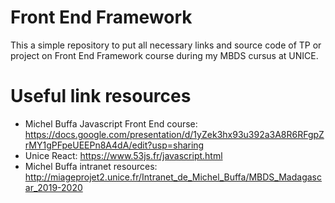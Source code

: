 # Front End Framework
This a simple repository to put all necessary links and source code of TP or project on Front End Framework course during my MBDS cursus at UNICE.

# Useful link resources
- Michel Buffa Javascript Front End course: https://docs.google.com/presentation/d/1yZek3hx93u392a3A8R6RFgpZrMY1gPFpeUEEPn8A4dA/edit?usp=sharing
- Unice React: https://www.53js.fr/javascript.html
- Michel Buffa intranet resources: http://miageprojet2.unice.fr/Intranet_de_Michel_Buffa/MBDS_Madagascar_2019-2020
